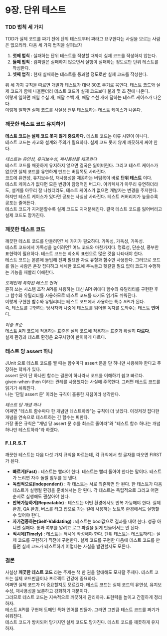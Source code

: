 9장. 단위 테스트
===========

### TDD 법칙 세 가지
TDD가 실제 코드를 짜기 전에 단위 테스트부터 짜라고 요구한다는 사실을 모르는 사람은 없으리라. 다음 세 가지 법칙을 살펴보자  

1. **첫째 법칙** : 실패하는 단위 테스트를 작성할 때까지 실제 코드를 작성하지 않는다.  
2. **둘째 법칙** : 컴파일은 실패하지 않으면서 실행이 실패하는 정도로만 단위 테스트를 작성한다.  
3. **셋째 법칙** : 현재 실패하는 테스트를 통과할 정도로만 실제 코드를 작성한다.  

위 세 가지 규칙을 따르면 개발과 테스트가 대략 30초 주기로 묶인다. 테스트 코드와 실제 코드가 함께 나올뿐더러 테스트 코드가 실제 코드보다 불과 몇 초 전에 나온다.  
이렇게 일하면 매일 수십 개, 매달 수백 개, 매달 수천 개에 달하는 테스트 케이스가 나온다.  
이렇게 일하면 실제 코드를 사실상 전부 테스트하는 테스트 케이스가 나온다.  


### 깨끗한 테스트 코드 유지하기
**테스트 코드는 실제 코드 못지 않게 중요하다.** 테스트 코드는 이류 시민이 아니다.  
테스트 코드는 사고와 설계와 주의가 필요하다. 실제 코드 못지 않게 깨끗하게 짜야 한다.  

_테스트는 유연성, 유지보수성, 재사용성을 제공한다_  
테스트 코드를 깨끗하게 유지하지 않으면 결국은 잃어버린다. 그리고 테스트 케이스가 없으면 실제 코드를 유연하게 만드는 버팀목도 사라진다.  
코드에 유연성, 유지보수성, 재사용성을 제공하는 버팀목이 바로 **단위 테스트** 이다.  
테스트 케이스가 없다면 모든 변경이 잠정적인 버그다. 아키텍처가 아무리 유연하더라도, 설계를 아무리 잘 나눴더라도, 테스트 케이스가 없으면 개발자는 변경을 주저한다.  
하지만 테스트 케이스가 있다면 공포는 사실상 사라진다. 테스트 커버리지가 높을수록 공포는 줄어든다.  
테스트 코드가 지저분할수록 실제 코드도 지저분해진다. 결국 테스트 코드를 잃어버리고 실제 코드도 망가진다.  


### 깨끗한 테스트 코드
깨끗한 테스트 코드를 만들려면? 세 가지가 필요하다. 가독성, 가독성, 가독성.  
테스트 코드에서 가독성을 높이려면? 여느 코드와 마찬가지다. 명료성, 단순성, 풍부한 표현력이 필요하다. 테스트 코드는 최소의 표현으로 많은 것을 나타내야 한다.  
테스트 코드는 본론에 돌입해 진짜 필요한 자료 유형과 함수만 사용한다. 그러므로 코드를 읽는 사람은 온갖 잡다하고 세세한 코드에 주눅들고 헷갈릴 필요 없이 코드가 수행하는 기능을 재빨리 이해한다.  


_도메인에 특화된 테스트 언어_  
흔히 쓰는 시스템 조작 API를 사용하는 대신 API 위에다 함수와 유틸리티를 구현한 후 그 함수와 유틸리티를 사용하므로 테스트 코드를 짜기도 읽기도 쉬워진다.  
이렇게 구현한 함수와 유틸리티는 테스트 코드에서 사용하는 특수 API가 된다.  
즉, 테스트를 구현하는 당사자와 나중에 테스트를 읽어볼 독자를 도와주는 테스트 **언어** 다.  

_이중 표준_  
테스트 API 코드에 적용하는 표준은 실제 코드에 적용하는 표준과 확실히 **다르다**.  
실제 환경과 테스트 환경은 요구사항이 판이하게 다르다.  


### 테스트 당 assert 하나
JUnit 으로 테스트 코드를 짤 때는 함수마다 assert 문을 단 하나만 사용해야 한다고 주장하는 학파가 있다.  
assert 문이 단 하나인 함수는 결론이 하나라서 코드를 이해하기 쉽고 빠르다.  
given-when-then 이라는 관례를 사용했다는 사실에 주목한다. 그러면 테스트 코드를 읽기가 쉬워진다.  
나는 '단일 assert 문' 이라는 규칙이 훌륭한 지침이라 생각한다.  


_테스트 당 개념 하나_  
어쩌면 "테스트 함수마다 한 개념만 테스트하라"는 규칙이 더 낫겠다. 이것저것 잡다한 개념을 연속으로 테스트하는 긴 함수는 피한다.  
가장 좋은 규칙은 "개념 당 assert 문 수를 최소로 줄여라"와 "테스트 함수 하나는 개념 하나만 테스트하라"라 하겠다.  


### F.I.R.S.T
깨끗한 테스트는 다음 다섯 가지 규칙을 따르는데, 각 규칙에서 첫 글자를 따오면 FIRST가 된다.  
 - **빠르게(Fast)** : 테스트는 빨라야 한다. 테스트는 빨리 돌아야 한다는 말이다. 테스트가 느리면 자주 돌릴 엄두를 못 낸다.  
 - **독립적으로(Independent)** : 각 테스트는 서로 의존하면 안 된다. 한 테스트가 다음 테스트가 실행될 환경을 준비해서는 안 된다. 각 테스트는 독립적으로 그리고 어떤 순서로 실행해도 괜찮아야 한다.
 - **반복가능하게(Repeatable)** : 테스트는 어떤 환경에서도 반복 가능해야 한다. 실제 환경, QA 환경, 버스를 타고 집으로 가는 길에 사용하는 노트북 환경에서도 실행할 수 있어야 한다.  
 - **자가검증하는(Self-Validating)** : 테스트는 bool값으로 결과를 내야 한다. 성공 아니면 실패다. 통과 여부를 알려고 로그 파일을 읽게 만들어서는 안 된다.  
 - **적시에(Timely)** : 테스트는 적시에 작성해야 한다. 단위 테스트는 테스트하려는 실제 코드를 구현하기 직전에 구현한다. 실제 코드를 구현한 다음에 테스트 코드를 만들면 실제 코드가 테스트하기 어렵다는 사실을 발견할지도 모른다.  
 


### 결론
사실상 **깨끗한 테스트 코드** 라는 주제는 책 한 권을 할애해도 모자랄 주제다. 테스트 코드는 실제 코드만큼이나 프로젝트 건강에 중요하다.  
어쩌면 실제 코드가 더 중요할지도 모르겠다. 테스트 코드는 실제 코드의 유연성, 유지보수성, 재사용성을 보존하고 강화하기 때문이다.  
그러므로 테스트 코드는 지속적으로 깨끗하게 관리하자. 표현력을 높이고 간결하게 정리하자.  
테스트 API를 구현해 도메인 특화 언어를 만들자. 그러면 그만큼 테스트 코드를 짜기가 쉬워진다.  
테스트 코드가 방치되어 망가지면 실제 코드도 망가진다. 테스트 코드를 깨끗하게 유지하자.  
